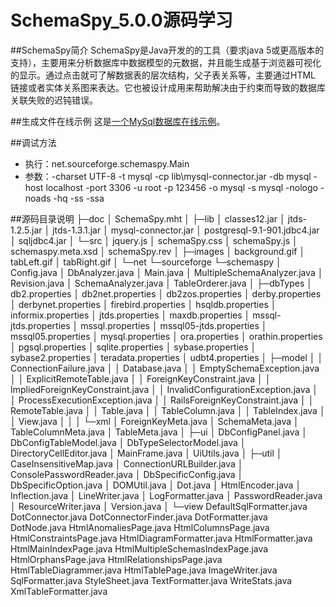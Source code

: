 # SchemaSpy_5.0.0源码学习

##SchemaSpy简介
SchemaSpy是Java开发的的工具（要求java 5或更高版本的支持），主要用来分析数据库中数据模型的元数据，并且能生成基于浏览器可视化的显示。通过点击就可了解数据表的层次结构，父子表关系等，主要通过HTML 链接或者实体关系图来表达。它也被设计成用来帮助解决由于约束而导致的数据库关联失败的迟钝错误。

##生成文件在线示例
这是[一个MySql数据库在线示例](http://sql.suyuening.cn "一个MySql数据库在线示例")。

##调试方法

- 执行：net.sourceforge.schemaspy.Main
- 参数：-charset UTF-8 -t mysql -cp lib\mysql-connector.jar -db mysql  -host localhost -port 3306 -u root -p 123456 -o mysql -s mysql  -nologo -noads -hq
 -ss
 -ssa

##源码目录说明
    ├─doc
    │      SchemaSpy.mht
    │
    ├─lib
    │      classes12.jar
    │      jtds-1.2.5.jar
    │      jtds-1.3.1.jar
    │      mysql-connector.jar
    │      postgresql-9.1-901.jdbc4.jar
    │      sqljdbc4.jar
    │
    └─src
        │  jquery.js
        │  schemaSpy.css
        │  schemaSpy.js
        │  schemaspy.meta.xsd
        │  schemaSpy.rev
        │
        ├─images
        │      background.gif
        │      tabLeft.gif
        │      tabRight.gif
        │
        └─net
            └─sourceforge
                └─schemaspy
                    │  Config.java
                    │  DbAnalyzer.java
                    │  Main.java
                    │  MultipleSchemaAnalyzer.java
                    │  Revision.java
                    │  SchemaAnalyzer.java
                    │  TableOrderer.java
                    │
                    ├─dbTypes
                    │      db2.properties
                    │      db2net.properties
                    │      db2zos.properties
                    │      derby.properties
                    │      derbynet.properties
                    │      firebird.properties
                    │      hsqldb.properties
                    │      informix.properties
                    │      jtds.properties
                    │      maxdb.properties
                    │      mssql-jtds.properties
                    │      mssql.properties
                    │      mssql05-jtds.properties
                    │      mssql05.properties
                    │      mysql.properties
                    │      ora.properties
                    │      orathin.properties
                    │      pgsql.properties
                    │      sqlite.properties
                    │      sybase.properties
                    │      sybase2.properties
                    │      teradata.properties
                    │      udbt4.properties
                    │
                    ├─model
                    │  │  ConnectionFailure.java
                    │  │  Database.java
                    │  │  EmptySchemaException.java
                    │  │  ExplicitRemoteTable.java
                    │  │  ForeignKeyConstraint.java
                    │  │  ImpliedForeignKeyConstraint.java
                    │  │  InvalidConfigurationException.java
                    │  │  ProcessExecutionException.java
                    │  │  RailsForeignKeyConstraint.java
                    │  │  RemoteTable.java
                    │  │  Table.java
                    │  │  TableColumn.java
                    │  │  TableIndex.java
                    │  │  View.java
                    │  │
                    │  └─xml
                    │          ForeignKeyMeta.java
                    │          SchemaMeta.java
                    │          TableColumnMeta.java
                    │          TableMeta.java
                    │
                    ├─ui
                    │      DbConfigPanel.java
                    │      DbConfigTableModel.java
                    │      DbTypeSelectorModel.java
                    │      DirectoryCellEditor.java
                    │      MainFrame.java
                    │      UiUtils.java
                    │
                    ├─util
                    │      CaseInsensitiveMap.java
                    │      ConnectionURLBuilder.java
                    │      ConsolePasswordReader.java
                    │      DbSpecificConfig.java
                    │      DbSpecificOption.java
                    │      DOMUtil.java
                    │      Dot.java
                    │      HtmlEncoder.java
                    │      Inflection.java
                    │      LineWriter.java
                    │      LogFormatter.java
                    │      PasswordReader.java
                    │      ResourceWriter.java
                    │      Version.java
                    │
                    └─view
                            DefaultSqlFormatter.java
                            DotConnector.java
                            DotConnectorFinder.java
                            DotFormatter.java
                            DotNode.java
                            HtmlAnomaliesPage.java
                            HtmlColumnsPage.java
                            HtmlConstraintsPage.java
                            HtmlDiagramFormatter.java
                            HtmlFormatter.java
                            HtmlMainIndexPage.java
                            HtmlMultipleSchemasIndexPage.java
                            HtmlOrphansPage.java
                            HtmlRelationshipsPage.java
                            HtmlTableDiagrammer.java
                            HtmlTablePage.java
                            ImageWriter.java
                            SqlFormatter.java
                            StyleSheet.java
                            TextFormatter.java
                            WriteStats.java
                            XmlTableFormatter.java
